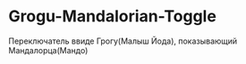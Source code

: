 # Grogu-Mandalorian-Toggle
 
Переключатель ввиде Грогу(Малыш Йода), показывающий Мандалорца(Мандо)

